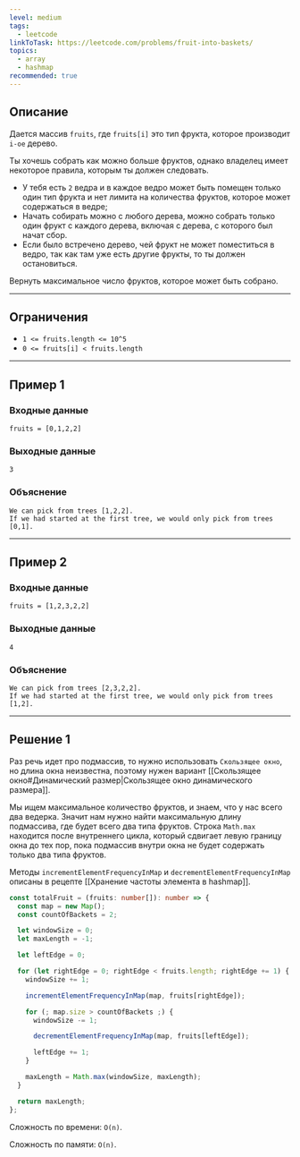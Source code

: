 ```yaml
---
level: medium
tags:
  - leetcode
linkToTask: https://leetcode.com/problems/fruit-into-baskets/
topics:
  - array
  - hashmap
recommended: true
---
```

## Описание

Дается массив `fruits`, где `fruits[i]` это тип фрукта, которое производит `i-ое` дерево.

Ты хочешь собрать как можно больше фруктов, однако владелец имеет некоторое правила, которым ты должен следовать.

- У тебя есть `2` ведра и в каждое ведро может быть помещен только один тип фрукта и нет лимита на количества фруктов, которое может содержаться в ведре;
- Начать собирать можно с любого дерева, можно собрать только один фрукт с каждого дерева, включая с дерева, с которого был начат сбор.
- Если было встречено дерево, чей фрукт не может поместиться в ведро, так как там уже есть другие фрукты, то ты должен остановиться.

Вернуть максимальное число фруктов, которое может быть собрано.

---
## Ограничения

- `1 <= fruits.length <= 10^5`
- `0 <= fruits[i] < fruits.length`

---
## Пример 1

### Входные данные

```
fruits = [0,1,2,2]
```
### Выходные данные

```
3
```
### Объяснение

```
We can pick from trees [1,2,2].
If we had started at the first tree, we would only pick from trees [0,1].
```

---
## Пример 2

### Входные данные

```
fruits = [1,2,3,2,2]
```
### Выходные данные

```
4
```
### Объяснение

```
We can pick from trees [2,3,2,2].
If we had started at the first tree, we would only pick from trees [1,2].
```

---
## Решение 1

Раз речь идет про подмассив, то нужно использовать `Скользящее окно`, но длина окна неизвестна, поэтому нужен вариант [[Скользящее окно#Динамический размер|Скользящее окно динамического размера]].

Мы ищем максимальное количество фруктов, и знаем, что у нас всего два ведерка. Значит нам нужно найти максимальную длину подмассива, где будет всего два типа фруктов. Строка  `Math.max` находится после внутреннего цикла, который сдвигает левую границу окна до тех пор, пока подмассив внутри окна не будет содержать только два типа фруктов.

Методы `incrementElementFrequencyInMap` и `decrementElementFrequencyInMap` описаны в рецепте [[Хранение частоты элемента в hashmap]].

```typescript
const totalFruit = (fruits: number[]): number => {
  const map = new Map();
  const countOfBackets = 2;

  let windowSize = 0;
  let maxLength = -1;

  let leftEdge = 0;

  for (let rightEdge = 0; rightEdge < fruits.length; rightEdge += 1) {
    windowSize += 1;

    incrementElementFrequencyInMap(map, fruits[rightEdge]);

    for (; map.size > countOfBackets ;) {
      windowSize -= 1;

      decrementElementFrequencyInMap(map, fruits[leftEdge]);

      leftEdge += 1;
    }

    maxLength = Math.max(windowSize, maxLength);
  }

  return maxLength;
};
```

Сложность по времени: `O(n)`.

Сложность по памяти: `O(n)`.